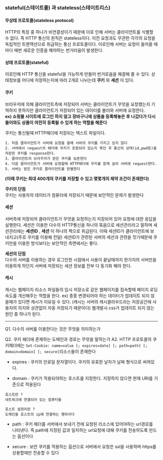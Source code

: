 ### stateful(스테이트풀) 과 stateless(스테이트리스)

#### 무상태 프로토콜(stateless protocol)
HTTP의 특징 중 하나가 비연결성이기 때문에 이로 인해 서버는 클라이언트를 식별할 수 없다. 즉 HTTP 통신의 원칙은 stateless이다. 이전 요청과도 무관한 각각의 요청을 독립적인 트랜잭션으로 취급하는 통신 프로토콜이다. 이로인해 서버는 요청이 들어올 때마다 매번 새로운 인증을 해야하는 번거러움이 발생한다. 

#### 상태 프로토콜(stateful)
이로인해 HTTP 통신을 stateful을 가능하게 만들어 번거로움을 해결해 줄 수 있다. 상태정보를 어디에 저장하는지에 따라 2개로 나뉘는데  __쿠키__ 와 __세션__ 이 있다.    

#### 쿠키
브라우저에 의해 클라이언트측에 저장되어 서버는 클라이언트가 무엇을 요청했는지 기억하지 못하지만 클라이언트가 저장되어 있는 데이터를 불러와 서버에 요청한다.     
__ex) 쇼핑몰 사이트에 로그인 하지 않고 장바구니에 상품을 등록해놓은 후 나갔다가 다시 들어와도 상품이 여전히 등록될 수 있게 하는 역할을 해준다__

쿠키는 통신될때 HTTP헤더에 저장되는 텍스트 파일이다.   
```
1. 처음 클라이언트가 서버에 요청을 할때 서버의 쿠키를 가지고 있지 않다
2. 서버에서 request의 헤더에 쿠키가 포함되어 있는지 확인 후 통신의 상태(id,pwd등)을 저장한 쿠키를 response한다. 
3. 클라이언트의 브라우저가 받은 쿠키를 보존한다
4. 다음 클라이언트가 서버에 요청할때 HTTP헤더에 쿠키를 함께 실어 서버에 request한다.
5. 서버는 받은 쿠키로 클라이언트를 판별한다
```
__(이때 쿠키는 최대 400개의 쿠키를 저장할 수 있고 몇몇개의 제약 조건이 존재한다)__    

__쿠키의 단점__   
쿠키는 사용자의 데이터가 컴퓨터에 저장되기 때문에 보안적인 문제가 발생한다  

#### 세션 

서버측에 저장되어 클라이언트가 무엇을 요청하는지 저장되어 있어 요청에 대한 응답을 실행한다. 세션은 이용한 다수의 HTTP통신을 하나의 묶음으로 세션관리라고 말하며 세션관리에는 __세션ID__ , __세션__ 이 하나의 짝으로 취급된다. 이때 세션ID가 클라이언트에 보내지고(주로 쿠키를 이용해 전달) 세션ID가 관련된 서버의 세션과 관련을 짓기때문에 쿠키만을 이용한 방식보다는 보안적인 측면에서는 좋다.    

__세션의 단점__   
다수의 서버를 이용하는 경우 로그인한 시점에서 사용이 끝날때까지 한가지의 서버만을 이용하게 하던지 서버에 저장되는 세션 정보를 전부 다 동기화 해야 한다.    

#### 캐시  
캐시는 웹페이지 리소스 파일들의 임시 저장소로 같은 웹페이지를 접속할때 페이지 로딩 속도를 개선해주는 역할을 한다. 
ex) 종종 변경되어야 하는 데이터가 업데이트 되지 않을때가 있다면 캐시가 이유일 수 있다. (캐시는 서버의 캐시클라우드라는 저장공간에 사용자의 의지와 상관없이 자동 저장되기 때문이다) 웹개발시 css가 업데이트 되지 않는 원인 중 하나가 된다.    

- - -
Q1. 다수의 서버를 이용한다는 것은 무엇을 의미하는가 

Q2. 쿠키 헤더에 존재하는 도메인과 경로는 무엇을 말하는가
A2. HTTP 프로토콜의 쿠키헤더에는 ```Set-Cookie: name=value [; expires=date] [; path=path] [; domain=domain] [; secure]```리소스들이 존재한다    
- expires : 쿠키의 만료일 문자열이다. 쿠키의 유효한 날자가 날짜 형식으로 써져있다.    

- domain : 쿠키가 적용되야하는 호스트를 지정한다. 지정하지 않으면 현재 URI를 기준으로 적용된다     

```
호스트란 ?
네트워크에 연결되어 있는 컴퓨터들

호스트 설정이란 ?
도메인을 호스트의 ip에 연결하는 행위이다
```

- path : 쿠키 헤더를 서버에서 보내기 전에 요청된 리소스에 있어야하는 url경로를 나타낸다. 즉 path에 지정된 값과 일치하는 url요청에 대해 쿠키를 전송하도록 만드는 옵션이다    

- secure : 보안 쿠키를 적용하는 옵션으로 서버에서 요청은 ssl을 사용하며 https를 상용할때만 전송할 수 있다